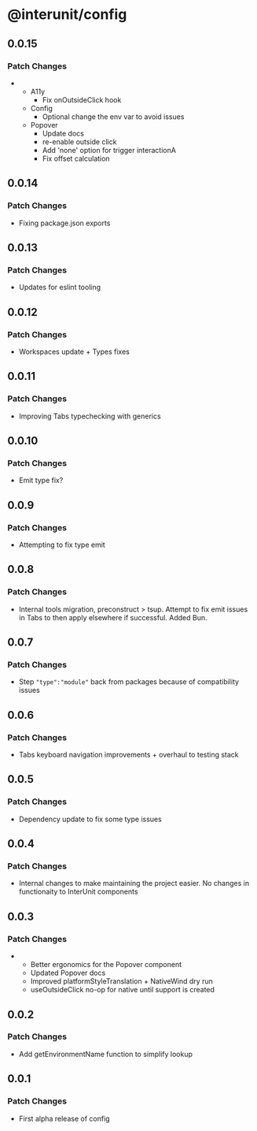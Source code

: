 # @interunit/config

## 0.0.15

### Patch Changes

- - A11y
    - Fix onOutsideClick hook
  - Config
    - Optional change the env var to avoid issues
  - Popover
    - Update docs
    - re-enable outside click
    - Add 'none' option for trigger interactionA
    - Fix offset calculation

## 0.0.14

### Patch Changes

- Fixing package.json exports

## 0.0.13

### Patch Changes

- Updates for eslint tooling

## 0.0.12

### Patch Changes

- Workspaces update + Types fixes

## 0.0.11

### Patch Changes

- Improving Tabs typechecking with generics

## 0.0.10

### Patch Changes

- Emit type fix?

## 0.0.9

### Patch Changes

- Attempting to fix type emit

## 0.0.8

### Patch Changes

- Internal tools migration, preconstruct > tsup. Attempt to fix emit issues in Tabs to then apply elsewhere if successful. Added Bun.

## 0.0.7

### Patch Changes

- Step `"type":"module"` back from packages because of compatibility issues

## 0.0.6

### Patch Changes

- Tabs keyboard navigation improvements + overhaul to testing stack

## 0.0.5

### Patch Changes

- Dependency update to fix some type issues

## 0.0.4

### Patch Changes

- Internal changes to make maintaining the project easier. No changes in functionaity to InterUnit components

## 0.0.3

### Patch Changes

- - Better ergonomics for the Popover component
  - Updated Popover docs
  - Improved platformStyleTranslation + NativeWind dry run
  - useOutsideClick no-op for native until support is created

## 0.0.2

### Patch Changes

- Add getEnvironmentName function to simplify lookup

## 0.0.1

### Patch Changes

- First alpha release of config

